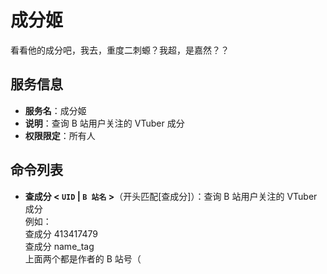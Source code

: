 # 成分姬

看看他的成分吧，我去，重度二刺螈？我超，是嘉然？？

## 服务信息

- **服务名**：成分姬
- **说明**：查询 B 站用户关注的 VTuber 成分
- **权限限定**：所有人

## 命令列表

- **查成分 < `UID` | `B 站名` >**（开头匹配[查成分]）：查询 B 站用户关注的 VTuber 成分<br>例如：<br>查成分 413417479<br>查成分 name_tag<br>
  上面两个都是作者的 B 站号（
